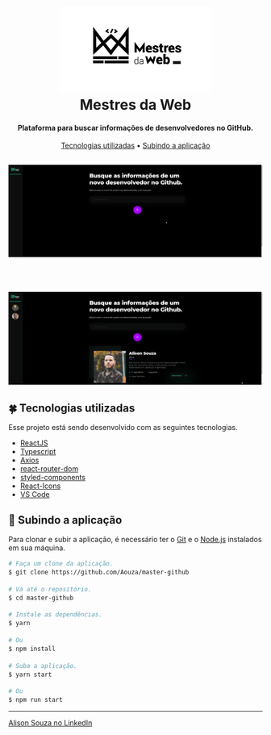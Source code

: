 <h1 align="center">
    <img alt="Mestres da Web" width="60%" src="./.github/logo-negativo.png" />
    <br>
    Mestres da Web
</h1>

<h4 align="center">
  Plataforma para buscar informações de desenvolvedores no GitHub.
</h4>

<p align="center">
 <a href="#four_leaf_clover-tecnologias-utilizadas">Tecnologias utilizadas</a> •
 <a href="#rocket-subindo-a-aplicação">Subindo a aplicação</a>
</p>

<h2 align="center">
  <img alt="Plataforma de busca no GitHub" title="Plataforma de busca no GitHub" src="./.github/initial-page-master-github.gif" />
</h2>

<br />

<h2 align="center">
  <img alt="Plataforma de busca no GitHub" title="Plataforma de busca no GitHub" src="./.github/repos-page-master-github.gif" />
</h2>

## :four_leaf_clover: Tecnologias utilizadas

Esse projeto está sendo desenvolvido com as seguintes tecnologias.

-   [ReactJS](https://reactjs.org/)
-   [Typescript](https://www.typescriptlang.org/)
-   [Axios](https://github.com/axios/axios)
-   [react-router-dom](https://github.com/ReactTraining/react-router)
-   [styled-components](https://www.styled-components.com/)
-   [React-Icons](https://react-icons.github.io/react-icons/)
-   [VS Code][vc]

## :rocket: Subindo a aplicação

Para clonar e subir a aplicação, é necessário ter o [Git](https://git-scm.com) e o [Node.js][nodejs] instalados em sua máquina.

```bash
# Faça um clone da aplicação.
$ git clone https://github.com/Aouza/master-github

# Vá até o repositório.
$ cd master-github

# Instale as dependências.
$ yarn

# Ou
$ npm install

# Suba a aplicação.
$ yarn start

# Ou
$ npm run start

```

---

[Alison Souza no LinkedIn](https://www.linkedin.com/in/alisonsouza/)

[nodejs]: https://nodejs.org/
[yarn]: https://yarnpkg.com/
[vc]: https://code.visualstudio.com/
